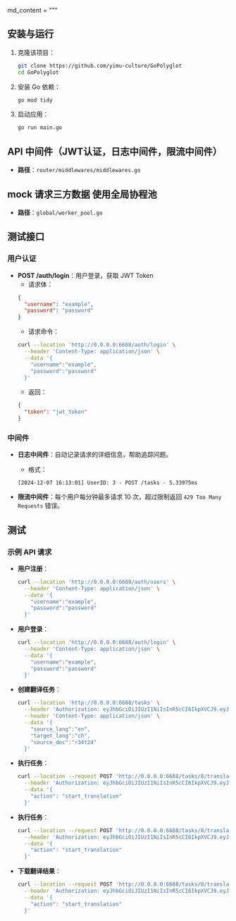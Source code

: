 
md_content = """
## 安装与运行

1. 克隆该项目：
    ```bash
    git clone https://github.com/yimu-culture/GoPolyglot
    cd GoPolyglot
    ```

2. 安装 Go 依赖：
    ```bash
    go mod tidy
    ```

3. 启动应用：
    ```bash
    go run main.go
    ```

## API 中间件（JWT认证，日志中间件，限流中间件）
- **路径**：`router/middlewares/middlewares.go`

## mock 请求三方数据 使用全局协程池
- **路径**：`global/worker_pool.go`

## 测试接口

### 用户认证

- **POST /auth/login**：用户登录，获取 JWT Token
    - 请求体：
    ```json
    {
      "username": "example",
      "password": "password"
    }
    ```
    - 请求命令：
    ```bash
    curl --location 'http://0.0.0.0:6688/auth/login' \
      --header 'Content-Type: application/json' \
      --data '{
        "username":"example",
        "password":"password"
      }'
    ```
    - 返回：
    ```json
    {
      "token": "jwt_token"
    }
    ```

### 中间件

- **日志中间件**：自动记录请求的详细信息，帮助追踪问题。
    - 格式：
    ```text
    [2024-12-07 16:13:01] UserID: 3 - POST /tasks - 5.33975ms
    ```

- **限流中间件**：每个用户每分钟最多请求 10 次，超过限制返回 `429 Too Many Requests` 错误。

## 测试

### 示例 API 请求

- **用户注册**：
    ```bash
    curl --location 'http://0.0.0.0:6688/auth/users' \
      --header 'Content-Type: application/json' \
      --data '{
        "username":"example",
        "password":"password"
      }'
    ```

- **用户登录**：
    ```bash
    curl --location 'http://0.0.0.0:6688/auth/login' \
      --header 'Content-Type: application/json' \
      --data '{
        "username":"example",
        "password":"password"
      }'
    ```

- **创建翻译任务**：
    ```bash
    curl --location 'http://0.0.0.0:6688/tasks' \
      --header 'Authorization: eyJhbGciOiJIUzI1NiIsInR5cCI6IkpXVCJ9.eyJ1c2VybmFtZSI6IjExMjEyMzQzMiIsInVzZXJfaWQiOjMsImV4cCI6MTczMzYzODY4MiwiaXNzIjoiR29Qb2x5Z2xvdCJ9.qyWF7vHLchfjvMhl1kvJu_IvLwzL6BzIE7GNHI_Splc' \
      --header 'Content-Type: application/json' \
      --data '{
        "source_lang":"en",
        "target_lang":"ch",
        "source_doc":"r34t24"
      }'
    ```

- **执行任务**：
    ```bash
    curl --location --request POST 'http://0.0.0.0:6688/tasks/8/translate' \
      --header 'Authorization: eyJhbGciOiJIUzI1NiIsInR5cCI6IkpXVCJ9.eyJ1c2VybmFtZSI6IjExMjEyMzQzMiIsInVzZXJfaWQiOjMsImV4cCI6MTczMzY0MDgyNywiaXNzIjoiR29Qb2x5Z2xvdCJ9.PeJNWgi0u9gVOOjjZSeZOh-qORK5O4rgyqFBfUftSVg' \
      --data '{
        "action": "start_translation"
      }'
    ```


- **执行任务**：
    ```bash
    curl --location --request POST 'http://0.0.0.0:6688/tasks/8/translate' \
      --header 'Authorization: eyJhbGciOiJIUzI1NiIsInR5cCI6IkpXVCJ9.eyJ1c2VybmFtZSI6IjExMjEyMzQzMiIsInVzZXJfaWQiOjMsImV4cCI6MTczMzY0MDgyNywiaXNzIjoiR29Qb2x5Z2xvdCJ9.PeJNWgi0u9gVOOjjZSeZOh-qORK5O4rgyqFBfUftSVg' \
      --data '{
        "action": "start_translation"
      }'
    ```


- **下载翻译结果**：
    ```bash
    curl --location --request POST 'http://0.0.0.0:6688/tasks/8/translate' \
      --header 'Authorization: eyJhbGciOiJIUzI1NiIsInR5cCI6IkpXVCJ9.eyJ1c2VybmFtZSI6IjExMjEyMzQzMiIsInVzZXJfaWQiOjMsImV4cCI6MTczMzY0MDgyNywiaXNzIjoiR29Qb2x5Z2xvdCJ9.PeJNWgi0u9gVOOjjZSeZOh-qORK5O4rgyqFBfUftSVg' \
      --data '{
        "action": "start_translation"
      }'
    ```


